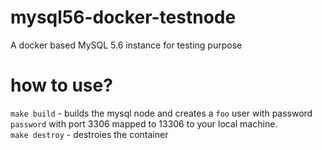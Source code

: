 # mysql56-docker-testnode
A docker based MySQL 5.6 instance for testing purpose

# how to use?
`make build` - builds the mysql node and creates a `foo` user with password `password` with port 3306 mapped to 13306 to your local machine.   
`make destroy` - destroies the container
